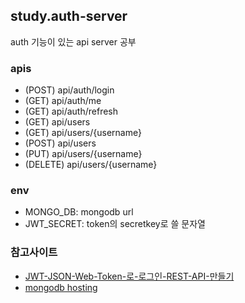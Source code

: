## study.auth-server
auth 기능이 있는 api server 공부

### apis
- (POST) api/auth/login
- (GET) api/auth/me
- (GET) api/auth/refresh
- (GET) api/users
- (GET) api/users/{username}
- (POST) api/users
- (PUT) api/users/{username}
- (DELETE) api/users/{username}


### env
- MONGO_DB: mongodb url
- JWT_SECRET: token의 secretkey로 쓸 문자열


### 참고사이트
- [JWT-JSON-Web-Token-로-로그인-REST-API-만들기](https://www.a-mean-blog.com/ko/blog/Node-JS-API/_/JWT-JSON-Web-Token-%EB%A1%9C-%EB%A1%9C%EA%B7%B8%EC%9D%B8-REST-API-%EB%A7%8C%EB%93%A4%EA%B8%B0)
- [mongodb hosting](https://mlab.com)